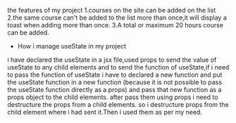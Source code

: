 the features of my project
1.courses on the site can be added on the list
2.the same course can't be added to the list more than once,it will display a toast when adding more than once.
3.A total or maximum 20 hours course can be added.


* How i manage useState in my project

i have declared the useState in a jsx file,used props to send the value of useState to any child elements and to send the function of useState,if i need to pass the function of useState i have to  declared a new  function and put the useState function in a new function (because it is not possible to pass the useState function directly as a  props) and  pass that new function as a props object to the child elements.
after pass  them using props i need to destructure the props from a child elements.
so i destructure props from the child element where i had sent it.Then i used them as per my need.

